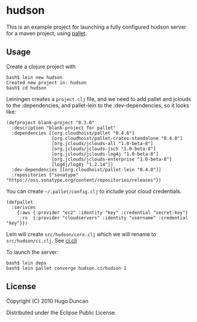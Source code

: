 # hudson

This is an example project for launching a fully configured hudson server for a
maven project, using [pallet](http://github.com/hugoduncan/pallet).

## Usage

Create a clojure project with

    bash$ lein new hudson
    Created new project in: hudson
    bash$ cd hudson

Leiningen creates a `project.clj` file, and we need to add pallet and jclouds to
the :dependencies, and pallet-lein to the :dev-dependencies, so it looks like:

    (defproject blank-project "0.3.0"
      :description "blank-project for pallet"
      :dependencies [[org.cloudhoist/pallet "0.4.6"]
                     [org.cloudhoist/pallet-crates-standalone "0.4.0"]
                     [org.jclouds/jclouds-all "1.0-beta-8"]
                     [org.jclouds/jclouds-jsch "1.0-beta-8"]
                     [org.jclouds/jclouds-log4j "1.0-beta-8"]
                     [org.jclouds/jclouds-enterprise "1.0-beta-8"]
                     [log4j/log4j "1.2.14"]]
      :dev-dependencies [[org.cloudhoist/pallet-lein "0.4.0"]]
      :repositories {"sonatype" "https://oss.sonatype.org/content/repositories/releases"})

You can create `~/.pallet/config.clj` to include your cloud credentials.

    (defpallet
      :serivces
        {:aws {:provider "ec2" :identity "key" :credential "secret-key"}
         :rs  {:provider "cloudservers" :identity "username" :credential "key"}})

Lein will create `src/hudson/core.clj` which we will rename to `src/hudson/ci.clj`.
See [ci.clj](http://github.com/pallet/pallet-examples/blob/master/hudson/src/hudson/ci.clj)


To launch the server:

    bash$ lein deps
    bash$ lein pallet converge hudson.ci/hudson 1



## License

Copyright (C) 2010 Hugo Duncan

Distributed under the Eclipse Public License.
